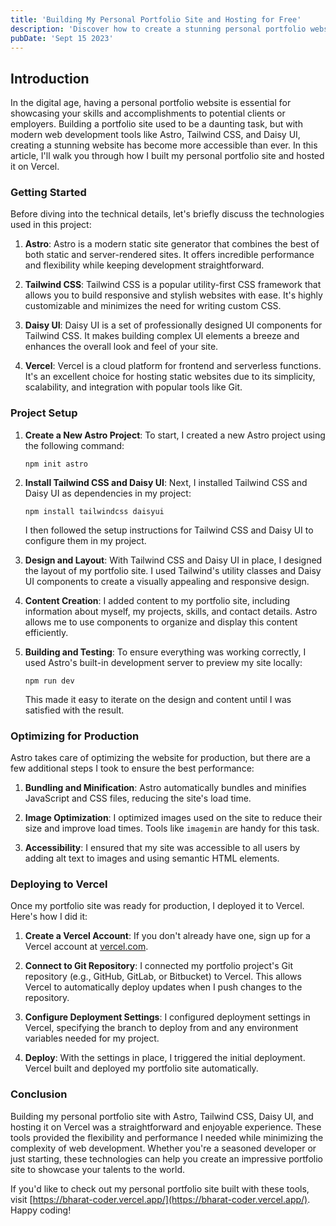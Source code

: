 ```yaml
---
title: 'Building My Personal Portfolio Site and Hosting for Free'
description: 'Discover how to create a stunning personal portfolio website with Astro, Tailwind CSS, Daisy UI, and seamlessly host it on Vercel. Learn step-by-step from project setup to deployment, and unlock the power of these modern web development tools to showcase your skills and accomplishments effectively'
pubDate: 'Sept 15 2023'
---
```


## Introduction

In the digital age, having a personal portfolio website is essential for showcasing your skills and accomplishments to potential clients or employers. Building a portfolio site used to be a daunting task, but with modern web development tools like Astro, Tailwind CSS, and Daisy UI, creating a stunning website has become more accessible than ever. In this article, I'll walk you through how I built my personal portfolio site and hosted it on Vercel.

### Getting Started

Before diving into the technical details, let's briefly discuss the technologies used in this project:

1. **Astro**: Astro is a modern static site generator that combines the best of both static and server-rendered sites. It offers incredible performance and flexibility while keeping development straightforward.

2. **Tailwind CSS**: Tailwind CSS is a popular utility-first CSS framework that allows you to build responsive and stylish websites with ease. It's highly customizable and minimizes the need for writing custom CSS.

3. **Daisy UI**: Daisy UI is a set of professionally designed UI components for Tailwind CSS. It makes building complex UI elements a breeze and enhances the overall look and feel of your site.

4. **Vercel**: Vercel is a cloud platform for frontend and serverless functions. It's an excellent choice for hosting static websites due to its simplicity, scalability, and integration with popular tools like Git.

### Project Setup

1. **Create a New Astro Project**: To start, I created a new Astro project using the following command:

   ```
   npm init astro
   ```

2. **Install Tailwind CSS and Daisy UI**: Next, I installed Tailwind CSS and Daisy UI as dependencies in my project:

   ```
   npm install tailwindcss daisyui
   ```

   I then followed the setup instructions for Tailwind CSS and Daisy UI to configure them in my project.

3. **Design and Layout**: With Tailwind CSS and Daisy UI in place, I designed the layout of my portfolio site. I used Tailwind's utility classes and Daisy UI components to create a visually appealing and responsive design.

4. **Content Creation**: I added content to my portfolio site, including information about myself, my projects, skills, and contact details. Astro allows me to use components to organize and display this content efficiently.

5. **Building and Testing**: To ensure everything was working correctly, I used Astro's built-in development server to preview my site locally:

   ```
   npm run dev
   ```

   This made it easy to iterate on the design and content until I was satisfied with the result.

### Optimizing for Production

Astro takes care of optimizing the website for production, but there are a few additional steps I took to ensure the best performance:

1. **Bundling and Minification**: Astro automatically bundles and minifies JavaScript and CSS files, reducing the site's load time.

2. **Image Optimization**: I optimized images used on the site to reduce their size and improve load times. Tools like `imagemin` are handy for this task.

3. **Accessibility**: I ensured that my site was accessible to all users by adding alt text to images and using semantic HTML elements.

### Deploying to Vercel

Once my portfolio site was ready for production, I deployed it to Vercel. Here's how I did it:

1. **Create a Vercel Account**: If you don't already have one, sign up for a Vercel account at [vercel.com](https://vercel.com/).

2. **Connect to Git Repository**: I connected my portfolio project's Git repository (e.g., GitHub, GitLab, or Bitbucket) to Vercel. This allows Vercel to automatically deploy updates when I push changes to the repository.

3. **Configure Deployment Settings**: I configured deployment settings in Vercel, specifying the branch to deploy from and any environment variables needed for my project.

4. **Deploy**: With the settings in place, I triggered the initial deployment. Vercel built and deployed my portfolio site automatically.

### Conclusion

Building my personal portfolio site with Astro, Tailwind CSS, Daisy UI, and hosting it on Vercel was a straightforward and enjoyable experience. These tools provided the flexibility and performance I needed while minimizing the complexity of web development. Whether you're a seasoned developer or just starting, these technologies can help you create an impressive portfolio site to showcase your talents to the world.

If you'd like to check out my personal portfolio site built with these tools, visit [https://bharat-coder.vercel.app/](https://bharat-coder.vercel.app/). Happy coding!

